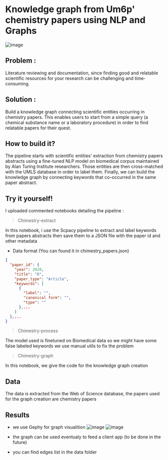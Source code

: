 # Knowledge graph from Um6p' chemistry papers using NLP and Graphs
![image](https://user-images.githubusercontent.com/56308112/127573839-f21498ce-15eb-4f27-a931-3bbbab6fba0b.png)
## Problem : 
Literature reviewing and documentation, since finding good and relatable scientific resources for your research can be challenging and time-consuming. 
## Solution :
Build a knowledge graph connecting scientific entities occurring in chemistry papers. This enables users to start from a simple query (a chemical substance name or a laboratory procedure) in order to find relatable papers for their quest. 
## How to build it? 
The pipeline starts with scientific entities' extraction from chemistry papers abstracts using a fine-tuned NLP  model on biomedical corpus maintained by Alan Turing Institute researchers. Those entities are then cross-matched with the UMLS database in order to label them. 
Finally, we can build the knowledge graph by connecting keywords that co-occurred in the same paper abstract. 
## Try it yourself! 
I uploaded commented notebooks detailing the pipeline :
> Chimestry-extract 

In this notebook, i use the Scpacy pipeline to extract and label keywords from  papers abstracts then save them to a JSON file with the paper id and other metadata 

- Data format (You can found it in chimestry_papers.json)

```json
{
  "paper_id": {
    "year": 2020,
    "title": "D",
    "paper_type": "Article",
    "keywords": [
      {
        "label": "",
        "canonical form": "",
        "type": ""
      },...
    ]
  },...
}
```
>  Chimestry-process 

The model used is finetuned on Biomedical data so we might have some false labeled keywords we use manual utils to fix the problem 
> Chimestry-graph 
 
In this notebook, we give the code for the knowledge graph creation

## Data 
The data is extracted from the Web of Science database, the papers used for the graph creation are chemistry papers

## Results 
- we use Gephy for graph visualition 
 ![image](https://user-images.githubusercontent.com/56308112/127575932-df2a58bd-dba9-475e-9768-9fe96edd7f0d.png)
![image](https://user-images.githubusercontent.com/56308112/127576019-1128e09a-5106-4d84-a406-18b1ef2f1e20.png)

- the graph can be used eventualy to feed a client app (to be done in the future)
- you can find edges list in the data folder 

